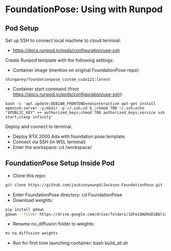 # FoundationPose: Using with Runpod
## Pod Setup
Set up SSH to connect local machine to cloud terminal:
- https://docs.runpod.io/pods/configuration/use-ssh

Create Runpod template with the following settings:
- Container image (mention on original FoundationPose repo): 
```
shingarey/foundationpose_custom_cuda121:latest
```
- Container start command (from https://docs.runpod.io/pods/configuration/use-ssh):
```
bash -c 'apt update;DEBIAN_FRONTEND=noninteractive apt-get install openssh-server -y;mkdir -p ~/.ssh;cd $_;chmod 700 ~/.ssh;echo "$PUBLIC_KEY" >> authorized_keys;chmod 700 authorized_keys;service ssh start;sleep infinity'
```
Deploy and connect to terminal.
-	Deploy RTX 2000 Ada with foundation pose template.
-	Connect via SSH (in WSL terminal)
-	Enter the workspace: cd /workspace/

## FoundationPose Setup Inside Pod
-	Clone this repo: 
``` bash
git clone https://github.com/jacksonyoung4/Jackson-FoundationPose.git
```
-	Enter FoundationPose directory: cd FoundationPose
-	Download weights:
``` bash
pip install gdown
gdown --folder https://drive.google.com/drive/folders/1DFezOAD0oD1BblsXVxqDsl8fj0qzB82i
```
- Rename no_diffusion folder to weights:
``` bash
mv no_diffusion weights
```
-	Run for first time launching container: bash build_all.sh
